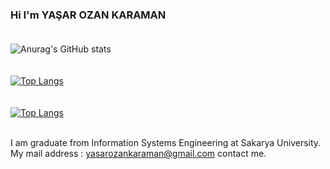 ### Hi I'm YAŞAR OZAN KARAMAN <br/><br/>  
![Anurag's GitHub stats](https://github-readme-stats.vercel.app/api?username=yokaraman&show_icons=true&theme=highcontrast)<br/><br/>  
[![Top Langs](https://github-readme-stats.vercel.app/api/top-langs/?username=yokaraman&layout=compact)](https://github.com/anuraghazra/github-readme-stats)<br/><br/>  
[![Top Langs](https://github-readme-stats.vercel.app/api/top-langs/?username=yokaraman&layout=compact)](https://github.com/anuraghazra/github-readme-stats)<br/><br/>

I am graduate from Information Systems Engineering at Sakarya University.  
My mail address : yasarozankaraman@gmail.com contact me.

